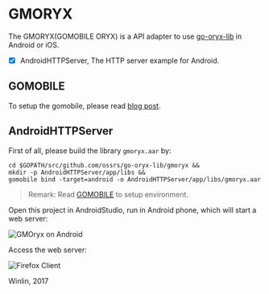 # GMORYX

The GMORYX(GOMOBILE ORYX) is a API adapter to use [go-oryx-lib](https://github.com/ossrs/go-oryx-lib)
in Android or iOS.

- [x] AndroidHTTPServer, The HTTP server example for Android.

## GOMOBILE

To setup the gomobile, please read [blog post](http://blog.csdn.net/win_lin/article/details/60956485).

## AndroidHTTPServer

First of all, please build the library `gmoryx.aar` by:

```
cd $GOPATH/src/github.com/ossrs/go-oryx-lib/gmoryx &&
mkdir -p AndroidHTTPServer/app/libs &&
gomobile bind -target=android -o AndroidHTTPServer/app/libs/gmoryx.aar
```

> Remark: Read [GOMOBILE](#gomobile) to setup environment.

Open this project in AndroidStudio, run in Android phone, which will start a web server:

![GMOryx on Android](https://cloud.githubusercontent.com/assets/2777660/23847853/4abcce20-080f-11e7-83e3-3e12cae4dda3.png)

Access the web server:

![Firefox Client](https://cloud.githubusercontent.com/assets/2777660/23847860/52d54010-080f-11e7-8c97-4f8901aa4b35.png)

Winlin, 2017


